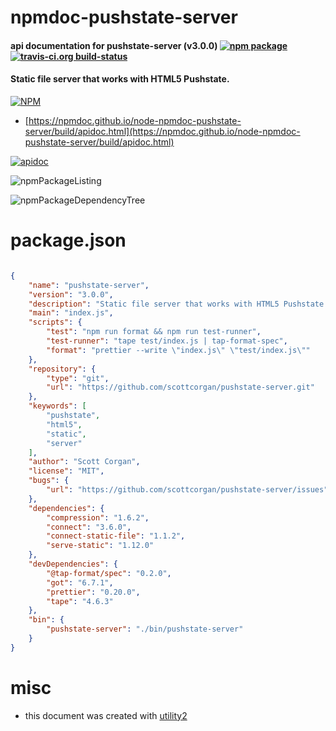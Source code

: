 # npmdoc-pushstate-server

#### api documentation for  pushstate-server (v3.0.0)  [![npm package](https://img.shields.io/npm/v/npmdoc-pushstate-server.svg?style=flat-square)](https://www.npmjs.org/package/npmdoc-pushstate-server) [![travis-ci.org build-status](https://api.travis-ci.org/npmdoc/node-npmdoc-pushstate-server.svg)](https://travis-ci.org/npmdoc/node-npmdoc-pushstate-server)

#### Static file server that works with HTML5 Pushstate.

[![NPM](https://nodei.co/npm/pushstate-server.png?downloads=true&downloadRank=true&stars=true)](https://www.npmjs.com/package/pushstate-server)

- [https://npmdoc.github.io/node-npmdoc-pushstate-server/build/apidoc.html](https://npmdoc.github.io/node-npmdoc-pushstate-server/build/apidoc.html)

[![apidoc](https://npmdoc.github.io/node-npmdoc-pushstate-server/build/screenCapture.buildCi.browser.%252Ftmp%252Fbuild%252Fapidoc.html.png)](https://npmdoc.github.io/node-npmdoc-pushstate-server/build/apidoc.html)

![npmPackageListing](https://npmdoc.github.io/node-npmdoc-pushstate-server/build/screenCapture.npmPackageListing.svg)

![npmPackageDependencyTree](https://npmdoc.github.io/node-npmdoc-pushstate-server/build/screenCapture.npmPackageDependencyTree.svg)



# package.json

```json

{
    "name": "pushstate-server",
    "version": "3.0.0",
    "description": "Static file server that works with HTML5 Pushstate.",
    "main": "index.js",
    "scripts": {
        "test": "npm run format && npm run test-runner",
        "test-runner": "tape test/index.js | tap-format-spec",
        "format": "prettier --write \"index.js\" \"test/index.js\""
    },
    "repository": {
        "type": "git",
        "url": "https://github.com/scottcorgan/pushstate-server.git"
    },
    "keywords": [
        "pushstate",
        "html5",
        "static",
        "server"
    ],
    "author": "Scott Corgan",
    "license": "MIT",
    "bugs": {
        "url": "https://github.com/scottcorgan/pushstate-server/issues"
    },
    "dependencies": {
        "compression": "1.6.2",
        "connect": "3.6.0",
        "connect-static-file": "1.1.2",
        "serve-static": "1.12.0"
    },
    "devDependencies": {
        "@tap-format/spec": "0.2.0",
        "got": "6.7.1",
        "prettier": "0.20.0",
        "tape": "4.6.3"
    },
    "bin": {
        "pushstate-server": "./bin/pushstate-server"
    }
}
```



# misc
- this document was created with [utility2](https://github.com/kaizhu256/node-utility2)

